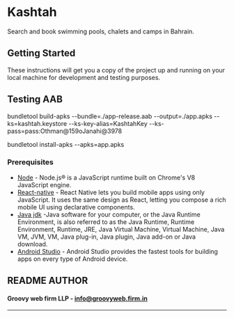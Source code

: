 # Kashtah

Search and book swimming pools, chalets and camps in Bahrain.

## Getting Started

These instructions will get you a copy of the project up and running on your local machine for development and testing purposes.

## Testing AAB

bundletool build-apks --bundle=./app-release.aab --output=./app.apks --ks=kashtah.keystore --ks-key-alias=KashtahKey --ks-pass=pass:Othman@159oJanahi@3978

bundletool install-apks --apks=app.apks

### Prerequisites

- [Node](https://nodejs.org/en/) - Node.js® is a JavaScript runtime built on Chrome's V8 JavaScript engine.
- [React-native](https://facebook.github.io/react-native/) - React Native lets you build mobile apps using only JavaScript. It uses the same design as React, letting you compose a rich mobile UI using declarative components.
- [Java jdk](https://www.oracle.com/technetwork/java/javase/downloads/index.html) -Java software for your computer, or the Java Runtime Environment, is also referred to as the Java Runtime, Runtime Environment, Runtime, JRE, Java Virtual Machine, Virtual Machine, Java VM, JVM, VM, Java plug-in, Java plugin, Java add-on or Java download.
- [Android Studio](https://developer.android.com/studio/) - Android Studio provides the fastest tools for building apps on every type of Android device.

## README AUTHOR

#### Groovy web firm LLP - [info@groovyweb.firm.in](https://groovyweb.firm.in/)

---
